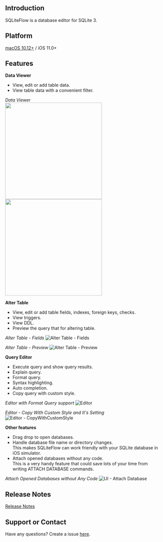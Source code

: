 ## Introduction
SQLiteFlow is a database editor for SQLite 3.

## Platform
[macOS 10.12+](/) / iOS 11.0+

## Features

**Data Viewer**

- View, edit or add table data.
- View table data with a convenient filter.

*Data Viewer*
<br/>
<img src="iOS/DataView.png" width="310">
<img src="iOS/Filter.png" width="310">

**Alter Table**

- View, edit or add table fields, indexes, foreign keys, checks.
- View triggers.
- View DDL.
- Preview the query that for altering table.


*Alter Table - Fields*
![Alter Table - Fields](AlterTable.png)

*Alter Table - Preview*
![Alter Table - Preview](AlterPreview.png)

**Query Editor**

- Execute query and show query results.
- Explain query.
- Format query.
- Syntax highlighting.
- Auto completion.
- Copy query with custom style.

*Editor with Format Query support*
![Editor](Editor.png)

*Editor - Copy With Custom Style and It's Setting*
![Editor - CopyWithCustomStyle](CopyWithCustomStyle.png)

**Other features**

- Drag drop to open databases.
- Handle database file name or directory changes.<br/>
  This makes SQLiteFlow can work friendly with your SQLite database in iOS simulator.
- Attach opened databases without any code.<br/>
  This is a very handy feature that could save lots of your time from writing ATTACH DATABASE commands.

*Attach Opened Databases without Any Code*
![UI - Attach Database](AttachDatabase.png)

## Release Notes
[Release Notes](ReleaseNotes)

## Support or Contact

Have any questions? Create a issue [here](https://github.com/SQLiteFlow/SQLiteFlow-Issues/issues).
